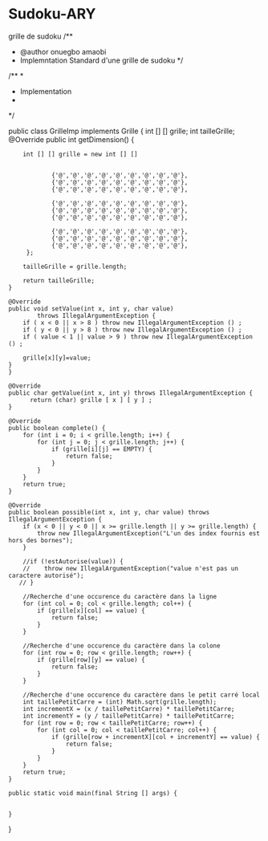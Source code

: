 # Sudoku-ARY
grille de sudoku
/**
 * @author onuegbo amaobi
 * Implemntation Standard d'une grille de sudoku
 */





/**
 *
 * Implementation
 *
 */

public class GrilleImp implements Grille {
	 int [] [] grille;
	int tailleGrille;
	@Override
	public  int getDimension() {
		
		int [] [] grille = new int [] []

				
			 	{'@','@','@','@','@','@','@','@','@'},
				{'@','@','@','@','@','@','@','@','@'},
				{'@','@','@','@','@','@','@','@','@'},
				
				{'@','@','@','@','@','@','@','@','@'},
				{'@','@','@','@','@','@','@','@','@'},
				{'@','@','@','@','@','@','@','@','@'},
				
				{'@','@','@','@','@','@','@','@','@'},
				{'@','@','@','@','@','@','@','@','@'},
				{'@','@','@','@','@','@','@','@','@'},
		 };

		tailleGrille = grille.length;

		return tailleGrille;
	}

	@Override
	public void setValue(int x, int y, char value)
			throws IllegalArgumentException {
		if ( x < 0 || x > 8 ) throw new IllegalArgumentException () ;
		if ( y < 0 || y > 8 ) throw new IllegalArgumentException () ;
		if ( value < 1 || value > 9 ) throw new IllegalArgumentException () ;
		
		grille[x][y]=value;
	}
	}

	@Override
	public char getValue(int x, int y) throws IllegalArgumentException {
		  return (char) grille [ x ] [ y ] ;
	}

	@Override
	public boolean complete() {
        for (int i = 0; i < grille.length; i++) {
            for (int j = 0; j < grille.length; j++) {
                if (grille[i][j] == EMPTY) {
                    return false;
                }
            }
        }
        return true;
    }

	@Override
	public boolean possible(int x, int y, char value) throws IllegalArgumentException {
        if (x < 0 || y < 0 || x >= grille.length || y >= grille.length) {
            throw new IllegalArgumentException("L'un des index fournis est hors des bornes");
        }

        //if (!estAutorise(value)) {
        //    throw new IllegalArgumentException("value n'est pas un caractere autorisé");
       // }

        //Recherche d'une occurence du caractère dans la ligne
        for (int col = 0; col < grille.length; col++) {
            if (grille[x][col] == value) {
                return false;
            }
        }

        //Recherche d'une occurence du caractère dans la colone
        for (int row = 0; row < grille.length; row++) {
            if (grille[row][y] == value) {
                return false;
            }
        }

        //Recherche d'une occurence du caractère dans le petit carré local
        int taillePetitCarre = (int) Math.sqrt(grille.length);
        int incrementX = (x / taillePetitCarre) * taillePetitCarre;
        int incrementY = (y / taillePetitCarre) * taillePetitCarre;
        for (int row = 0; row < taillePetitCarre; row++) {
            for (int col = 0; col < taillePetitCarre; col++) {
                if (grille[row + incrementX][col + incrementY] == value) {
                    return false;
                }
            }
        }
        return true;
    }

	public static void main(final String [] args) {


	}



}
